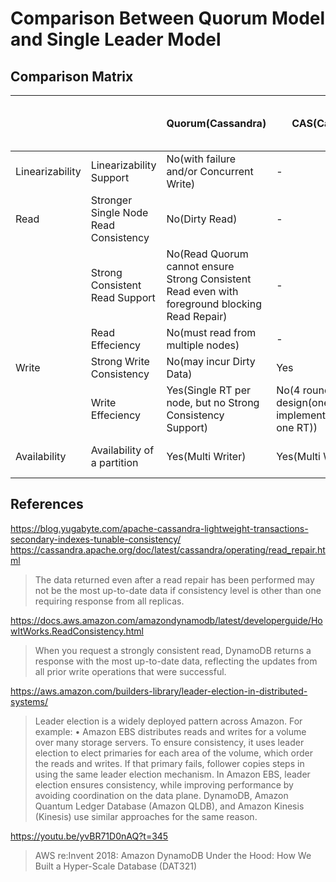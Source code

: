 # Comparison Between Quorum Model and Single Leader Model

## Comparison Matrix

||   | Quorum(Cassandra)  | CAS(Cassandra) | Single Leader(DynamoDB, Cloud Spanner, YugabyteDB etc...)  |
|---|---|---|---|---|
|Linearizability| Linearizability Support | No(with failure and/or Concurrent Write) | - | Yes(Write after Strong Consistent Read) |
|Read| Stronger Single Node Read Consistency | No(Dirty Read)  |-| - | Yes(may not be up to date, but no Dirty Read) |
|| Strong Consistent Read Support | No(Read Quorum cannot ensure Strong Consistent Read even with foreground blocking Read Repair) | - | Yes(Single Leader ensures Strong Consistent Read) |
|| Read Effeciency | No(must read from multiple nodes) |  - | Yes(No Read Quorum) |
|Write| Strong Write Consistency | No(may incur Dirty Data) |  Yes | Yes |
|| Write Effeciency | Yes(Single RT per node, but no Strong Consistency Support) | No(4 round trip due to design(one RT) and implementation(another one RT)) | Yes(minimum 2 round trip) |
|Availability| Availability of a partition | Yes(Multi Writer) | Yes(Multi Writer) | No(Single Leader per partition is a SPoF) | 

## References

https://blog.yugabyte.com/apache-cassandra-lightweight-transactions-secondary-indexes-tunable-consistency/
https://cassandra.apache.org/doc/latest/cassandra/operating/read_repair.html

>The data returned even after a read repair has been performed may not be the most up-to-date data if consistency level is other than one requiring response from all replicas.

https://docs.aws.amazon.com/amazondynamodb/latest/developerguide/HowItWorks.ReadConsistency.html

>When you request a strongly consistent read, DynamoDB returns a response with the most up-to-date data, reflecting the updates from all prior write operations that were successful.

https://aws.amazon.com/builders-library/leader-election-in-distributed-systems/

>Leader election is a widely deployed pattern across Amazon. For example:
>• Amazon EBS distributes reads and writes for a volume over many storage servers. To ensure consistency, it uses leader election to elect primaries for each area of the volume, which order the reads and writes. If that primary fails, follower copies steps in using the same leader election mechanism. In Amazon EBS, leader election ensures consistency, while improving performance by avoiding coordination on the data plane. DynamoDB, Amazon Quantum Ledger Database (Amazon QLDB), and Amazon Kinesis (Kinesis) use similar approaches for the same reason.

https://youtu.be/yvBR71D0nAQ?t=345

>AWS re:Invent 2018: Amazon DynamoDB Under the Hood: How We Built a Hyper-Scale Database (DAT321)
